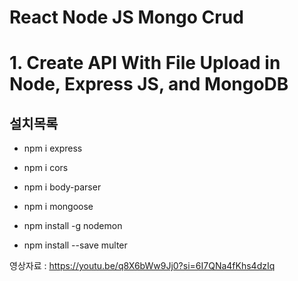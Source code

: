 # React Node JS Mongo Crud 
# 1. Create API With File Upload in Node, Express JS, and MongoDB

## 설치목록 

* npm i express
* npm i cors
* npm i body-parser
* npm i mongoose

* npm install -g nodemon
* npm install --save multer

영상자료 : https://youtu.be/q8X6bWw9Jj0?si=6I7QNa4fKhs4dzIq